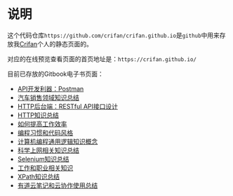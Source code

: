 
# 说明
这个代码仓库`https://github.com/crifan/crifan.github.io`是`github`中用来存放我[Crifan](https://github.com/crifan)个人的静态页面的。

对应的在线预览查看页面的首页地址是：`https://crifan.github.io/`

目前已存放的Gitbook电子书页面：

- [API开发利器：Postman](https://crifan.github.io/api_tool_postman/website)
- [汽车销售领域知识总结](https://crifan.github.io/automobile_sales_summary/website)
- [HTTP后台端：RESTful API接口设计](https://crifan.github.io/http_restful_api/website)
- [HTTP知识总结](https://crifan.github.io/http_summary/website)
- [如何提高工作效率](https://crifan.github.io/improve_work_efficiency/website)
- [编程习惯和代码风格](https://crifan.github.io/program_code_style/website)
- [计算机编程通用逻辑知识概念](https://crifan.github.io/program_common_logic/website)
- [科学上网相关知识总结](https://crifan.github.io/scientific_network_summary/website)
- [Selenium知识总结](https://crifan.github.io/selenium_summary/website)
- [工作和职业相关知识](https://crifan.github.io/work_job_summary/website)
- [XPath知识总结](https://crifan.github.io/xpath_summary/website)
- [有道云笔记和云协作使用总结](https://crifan.github.io/youdao_note_summary/website)
